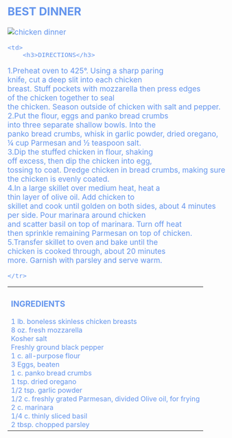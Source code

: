 <!DOCTYPE html>
<html>
<head>
<title>html3</title>
<meta charset="UTF-8">
<meta name="author" content="Nadav Batzir">
</head>

<body style="font-family: -apple-system, BlinkMacSystemFont, 'Segoe UI', Roboto, Oxygen, Ubuntu, Cantarell, 'Open Sans', 'Helvetica Neue', sans-serif; font-size: 13pt; color: cornflowerblue;">
 
<h2>BEST DINNER</h2>

 <img src="https://hips.hearstapps.com/hmg-prod.s3.amazonaws.com/images/delish-202001-mozzarella-stuffed-chicken-parm-0244-portrait-pf-1583438260.jpg?crop=1.00xw:0.604xh;0,0.0579xh&resize=768:*" alt="chicken dinner" style="max-width: 30%;">


 <table Border="0"> 
    <tr>
    <td>
        <h3>INGREDIENTS</h3>
     1 lb. boneless skinless chicken breasts <br>
    8 oz. fresh mozzarella <br>
    Kosher salt <br>
    Freshly ground black pepper <br>
    1 c. all-purpose flour <br>
    3 Eggs, beaten <br>
    1 c. panko bread crumbs <br>
    1 tsp. dried oregano <br>
    1/2 tsp. garlic powder <br>
    1/2 c. freshly grated Parmesan, divided Olive oil, for frying <br>
    2 c. marinara <br>
    1/4 c. thinly sliced basil <br>
    2 tbsp. chopped parsley <br> </td>

    <td>
        <h3>DIRECTIONS</h3>
1.Preheat oven to 425°. Using a sharp paring <br> knife, cut a deep slit into each chicken <br>breast. Stuff pockets with mozzarella then press edges <br>of the chicken together to seal<br> the chicken. Season outside of chicken with salt and pepper. <br>
2.Put the flour, eggs and panko bread crumbs <br>into three separate shallow bowls. Into the <br>panko bread crumbs, whisk in garlic powder, dried oregano,<br> ¼ cup Parmesan and ½ teaspoon salt.<br>
3.Dip the stuffed chicken in flour, shaking <br>off excess, then dip the chicken into egg,<br> tossing to coat. Dredge chicken in bread crumbs, making sure<br> the chicken is evenly coated.<br>
4.In a large skillet over medium heat, heat a <br>thin layer of olive oil. Add chicken to <br>skillet and cook until golden on both sides, about 4 minutes<br> per side. Pour marinara around chicken <br>and scatter basil on top of marinara. Turn off heat<br> then sprinkle remaining Parmesan on top of chicken.<br>
5.Transfer skillet to oven and bake until the<br> chicken is cooked through, about 20 minutes <br>more. Garnish with parsley and serve warm.<br>
    </td>

    </tr>
 
</table>

</body>
